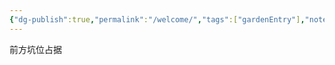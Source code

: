 ```yaml
---
{"dg-publish":true,"permalink":"/welcome/","tags":["gardenEntry"],"noteIcon":"","created":"","updated":""}
---
```



前方坑位占据

